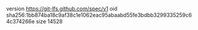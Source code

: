 version https://git-lfs.github.com/spec/v1
oid sha256:1bb874ba18c9af38c1e1062eac95abaabd55fe3bdbb3299335259c64c374266e
size 14528
